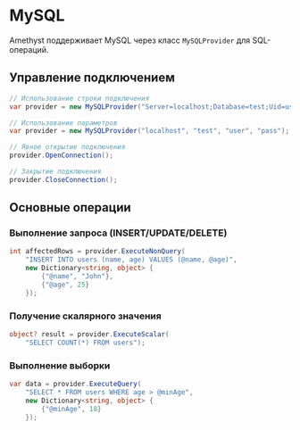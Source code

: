 # MySQL

Amethyst поддерживает MySQL через класс `MySQLProvider` для SQL-операций.

## Управление подключением
```cs
// Использование строки подключения
var provider = new MySQLProvider("Server=localhost;Database=test;Uid=user;Pwd=pass;");

// Использование параметров
var provider = new MySQLProvider("localhost", "test", "user", "pass");

// Явное открытие подключения
provider.OpenConnection();

// Закрытие подключения
provider.CloseConnection();
```

## Основные операции
### Выполнение запроса (INSERT/UPDATE/DELETE)
```cs
int affectedRows = provider.ExecuteNonQuery(
    "INSERT INTO users (name, age) VALUES (@name, @age)",
    new Dictionary<string, object> {
        {"@name", "John"},
        {"@age", 25}
    });
```

### Получение скалярного значения
```cs
object? result = provider.ExecuteScalar(
    "SELECT COUNT(*) FROM users");
```

### Выполнение выборки
```cs
var data = provider.ExecuteQuery(
    "SELECT * FROM users WHERE age > @minAge",
    new Dictionary<string, object> {
        {"@minAge", 18}
    });
```